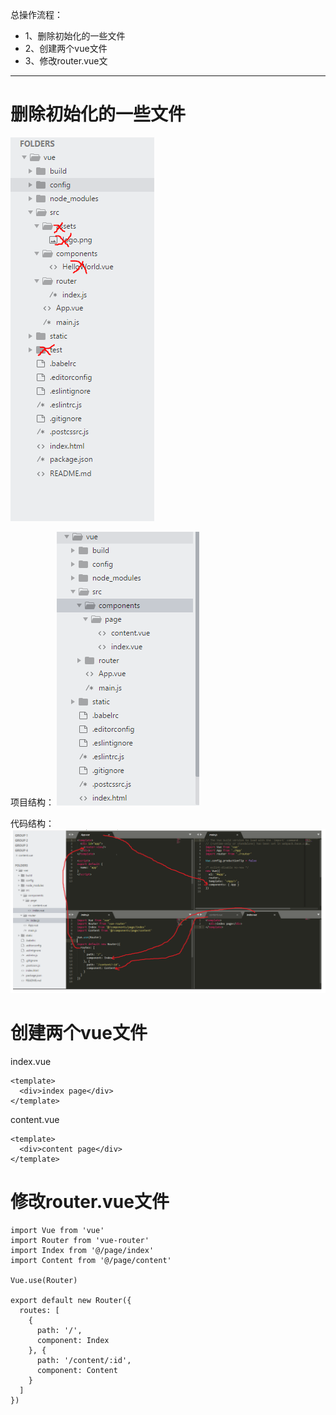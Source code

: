总操作流程：
- 1、删除初始化的一些文件
- 2、创建两个vue文件
- 3、修改router.vue文


-------

# 删除初始化的一些文件
![](image/3-1.png)

项目结构：
![](image/3-2.png)

代码结构：
![](image/3-3.png)

# 创建两个vue文件
index.vue
```
<template>
  <div>index page</div>
</template>
```
content.vue
```
<template>
  <div>content page</div>
</template>
```
# 修改router.vue文件
```
import Vue from 'vue'
import Router from 'vue-router'
import Index from '@/page/index'
import Content from '@/page/content'

Vue.use(Router)

export default new Router({
  routes: [
    {
      path: '/',
      component: Index
    }, {
      path: '/content/:id',
      component: Content
    }
  ]
})
```
